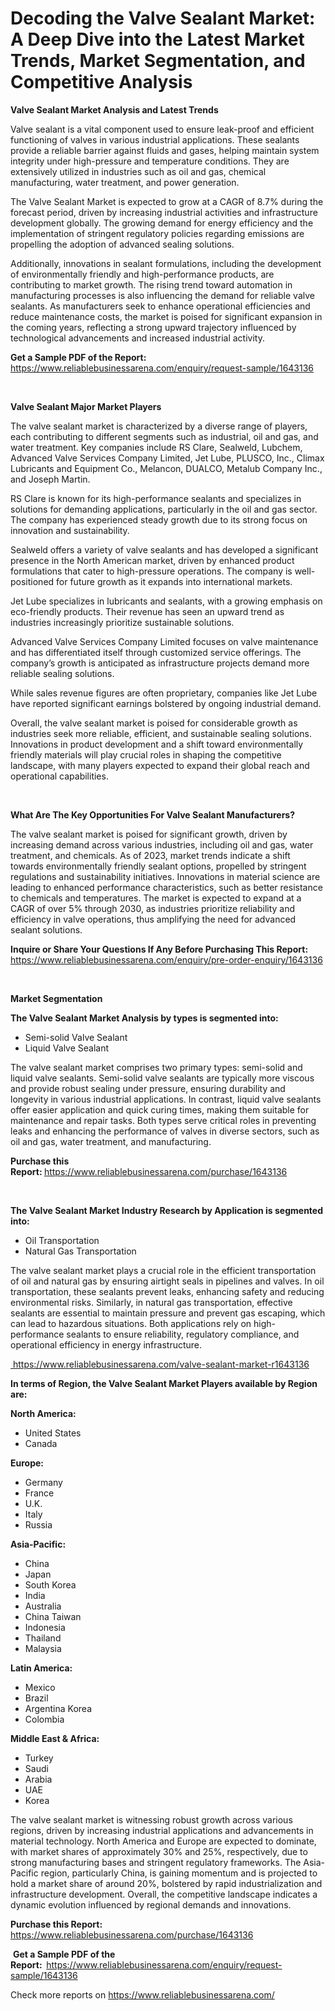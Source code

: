 <p><h1>Decoding the Valve Sealant Market: A Deep Dive into the Latest Market Trends, Market Segmentation, and Competitive Analysis</h1></p><p><strong>Valve Sealant Market Analysis and Latest Trends</strong></p>
<p><p>Valve sealant is a vital component used to ensure leak-proof and efficient functioning of valves in various industrial applications. These sealants provide a reliable barrier against fluids and gases, helping maintain system integrity under high-pressure and temperature conditions. They are extensively utilized in industries such as oil and gas, chemical manufacturing, water treatment, and power generation.</p><p>The Valve Sealant Market is expected to grow at a CAGR of 8.7% during the forecast period, driven by increasing industrial activities and infrastructure development globally. The growing demand for energy efficiency and the implementation of stringent regulatory policies regarding emissions are propelling the adoption of advanced sealing solutions. </p><p>Additionally, innovations in sealant formulations, including the development of environmentally friendly and high-performance products, are contributing to market growth. The rising trend toward automation in manufacturing processes is also influencing the demand for reliable valve sealants. As manufacturers seek to enhance operational efficiencies and reduce maintenance costs, the market is poised for significant expansion in the coming years, reflecting a strong upward trajectory influenced by technological advancements and increased industrial activity.</p></p>
<p><strong>Get a Sample PDF of the Report:&nbsp;</strong> <a href="https://www.reliablebusinessarena.com/enquiry/request-sample/1643136?utm_campaign=3526&utm_medium=2&utm_source=Github&utm_content=ia&utm_term=01042025&utm_id=valve-sealant">https://www.reliablebusinessarena.com/enquiry/request-sample/1643136</a></p>
<p>&nbsp;</p>
<p><strong>Valve Sealant Major Market Players</strong></p>
<p><p>The valve sealant market is characterized by a diverse range of players, each contributing to different segments such as industrial, oil and gas, and water treatment. Key companies include RS Clare, Sealweld, Lubchem, Advanced Valve Services Company Limited, Jet Lube, PLUSCO, Inc., Climax Lubricants and Equipment Co., Melancon, DUALCO, Metalub Company Inc., and Joseph Martin.</p><p>RS Clare is known for its high-performance sealants and specializes in solutions for demanding applications, particularly in the oil and gas sector. The company has experienced steady growth due to its strong focus on innovation and sustainability. </p><p>Sealweld offers a variety of valve sealants and has developed a significant presence in the North American market, driven by enhanced product formulations that cater to high-pressure operations. The company is well-positioned for future growth as it expands into international markets.</p><p>Jet Lube specializes in lubricants and sealants, with a growing emphasis on eco-friendly products. Their revenue has seen an upward trend as industries increasingly prioritize sustainable solutions.</p><p>Advanced Valve Services Company Limited focuses on valve maintenance and has differentiated itself through customized service offerings. The company’s growth is anticipated as infrastructure projects demand more reliable sealing solutions.</p><p>While sales revenue figures are often proprietary, companies like Jet Lube have reported significant earnings bolstered by ongoing industrial demand.</p><p>Overall, the valve sealant market is poised for considerable growth as industries seek more reliable, efficient, and sustainable sealing solutions. Innovations in product development and a shift toward environmentally friendly materials will play crucial roles in shaping the competitive landscape, with many players expected to expand their global reach and operational capabilities.</p></p>
<p>&nbsp;</p>
<p><strong>What Are The Key Opportunities For Valve Sealant Manufacturers?</strong></p>
<p><p>The valve sealant market is poised for significant growth, driven by increasing demand across various industries, including oil and gas, water treatment, and chemicals. As of 2023, market trends indicate a shift towards environmentally friendly sealant options, propelled by stringent regulations and sustainability initiatives. Innovations in material science are leading to enhanced performance characteristics, such as better resistance to chemicals and temperatures. The market is expected to expand at a CAGR of over 5% through 2030, as industries prioritize reliability and efficiency in valve operations, thus amplifying the need for advanced sealant solutions.</p></p>
<p><strong>Inquire or Share Your Questions If Any Before Purchasing This Report:</strong> <a href="https://www.reliablebusinessarena.com/enquiry/pre-order-enquiry/1643136?utm_campaign=3526&utm_medium=2&utm_source=Github&utm_content=ia&utm_term=01042025&utm_id=valve-sealant">https://www.reliablebusinessarena.com/enquiry/pre-order-enquiry/1643136</a></p>
<p>&nbsp;</p>
<p><strong>Market Segmentation</strong></p>
<p><strong>The Valve Sealant Market Analysis by types is segmented into:</strong></p>
<p><ul><li>Semi-solid Valve Sealant</li><li>Liquid Valve Sealant</li></ul></p>
<p><p>The valve sealant market comprises two primary types: semi-solid and liquid valve sealants. Semi-solid valve sealants are typically more viscous and provide robust sealing under pressure, ensuring durability and longevity in various industrial applications. In contrast, liquid valve sealants offer easier application and quick curing times, making them suitable for maintenance and repair tasks. Both types serve critical roles in preventing leaks and enhancing the performance of valves in diverse sectors, such as oil and gas, water treatment, and manufacturing.</p></p>
<p><strong>Purchase this Report:&nbsp;</strong><a href="https://www.reliablebusinessarena.com/purchase/1643136?utm_campaign=3526&utm_medium=2&utm_source=Github&utm_content=ia&utm_term=01042025&utm_id=valve-sealant">https://www.reliablebusinessarena.com/purchase/1643136</a></p>
<p>&nbsp;</p>
<p><strong>The Valve Sealant Market Industry Research by Application is segmented into:</strong></p>
<p><ul><li>Oil Transportation</li><li>Natural Gas Transportation</li></ul></p>
<p><p>The valve sealant market plays a crucial role in the efficient transportation of oil and natural gas by ensuring airtight seals in pipelines and valves. In oil transportation, these sealants prevent leaks, enhancing safety and reducing environmental risks. Similarly, in natural gas transportation, effective sealants are essential to maintain pressure and prevent gas escaping, which can lead to hazardous situations. Both applications rely on high-performance sealants to ensure reliability, regulatory compliance, and operational efficiency in energy infrastructure.</p></p>
<p><a href="https://www.reliablebusinessarena.com/valve-sealant-market-r1643136?utm_campaign=3526&utm_medium=2&utm_source=Github&utm_content=ia&utm_term=01042025&utm_id=valve-sealant">&nbsp;https://www.reliablebusinessarena.com/valve-sealant-market-r1643136</a></p>
<p><strong>In terms of Region, the Valve Sealant Market Players available by Region are:</strong></p>
<p>
    <p> <strong> North America: </strong>
        <ul>
            <li>United States</li>
            <li>Canada</li>
        </ul>
        </p> 
    <p> <strong> Europe: </strong>
        <ul>
            <li>Germany</li>
            <li>France</li>
            <li>U.K.</li>
            <li>Italy</li>
            <li>Russia</li>
        </ul>
        </p> 
    <p> <strong> Asia-Pacific: </strong>
        <ul>
            <li>China</li>
            <li>Japan</li>
            <li>South Korea</li>
            <li>India</li>
            <li>Australia</li>
            <li>China Taiwan</li>
            <li>Indonesia</li>
            <li>Thailand</li>
            <li>Malaysia</li>
        </ul>
        </p> 
    <p> <strong> Latin America: </strong>
        <ul>
            <li>Mexico</li>
            <li>Brazil</li>
            <li>Argentina Korea</li>
            <li>Colombia</li>
        </ul>
        </p> 
    <p> <strong> Middle East & Africa: </strong>
        <ul>
            <li>Turkey</li>
            <li>Saudi</li>
            <li>Arabia</li>
            <li>UAE</li>
            <li>Korea</li>
        </ul>
    </p>
    </p>
<p><p>The valve sealant market is witnessing robust growth across various regions, driven by increasing industrial applications and advancements in material technology. North America and Europe are expected to dominate, with market shares of approximately 30% and 25%, respectively, due to strong manufacturing bases and stringent regulatory frameworks. The Asia-Pacific region, particularly China, is gaining momentum and is projected to hold a market share of around 20%, bolstered by rapid industrialization and infrastructure development. Overall, the competitive landscape indicates a dynamic evolution influenced by regional demands and innovations.</p></p>
<p><strong>Purchase this Report: </strong><a href="https://www.reliablebusinessarena.com/purchase/1643136?utm_campaign=3526&utm_medium=2&utm_source=Github&utm_content=ia&utm_term=01042025&utm_id=valve-sealant">https://www.reliablebusinessarena.com/purchase/1643136</a></p>
<p>&nbsp;<strong>Get a Sample PDF of the Report:&nbsp;&nbsp;</strong><a href="https://www.reliablebusinessarena.com/enquiry/request-sample/1643136?utm_campaign=3526&utm_medium=2&utm_source=Github&utm_content=ia&utm_term=01042025&utm_id=valve-sealant">https://www.reliablebusinessarena.com/enquiry/request-sample/1643136</a></p>
<p><strong></strong></p>
<p>Check more reports on <a href="https://www.reliablebusinessarena.com/?utm_campaign=3526&utm_medium=2&utm_source=Github&utm_content=ia&utm_term=01042025&utm_id=valve-sealant">https://www.reliablebusinessarena.com/</a></p>